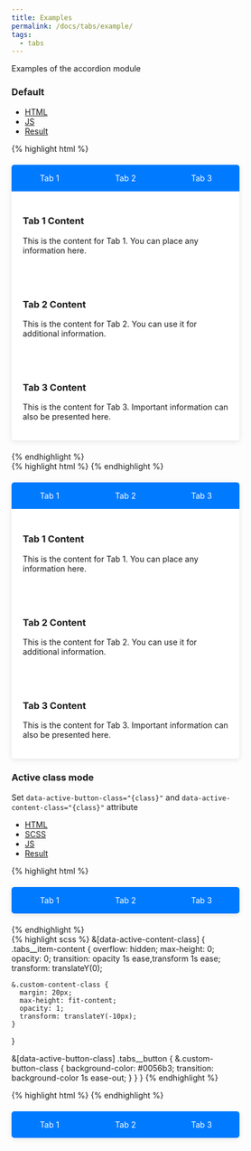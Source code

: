 ```yaml
---
title: Examples
permalink: /docs/tabs/example/
tags: 
  - tabs
---
```

Examples of the accordion module 
<script type="module">
  import { tabs } from "/js-utils/assets/js/bundle.js";
  tabs.run();
</script>
<style>
		* {
			box-sizing: border-box;
		}

		.tabs {
			max-width: 600px;
			margin: 20px auto;
			background-color: #ffffff;
			border-radius: 5px;
			box-shadow: 0 2px 10px rgba(0, 0, 0, 0.1);
			overflow: hidden;

			.tabs__header {
				display: flex;
				background-color: #007bff;
			}

			.tabs__button {
				flex: 1;
				padding: 15px;
				color: white;
				border: none;
				background: none;
				cursor: pointer;
				text-align: center;

				&.active {
					background-color: #0056b3;
				}
			}

			&:not([data-active-content-class]) {
				.tabs__item-content {
					padding: 20px;
        }

				.tabs__button {
					&.active {
						background-color: #0056b3;
					}
				}
      }

			&[data-active-content-class] {
				.tabs__item-content {
					overflow: hidden;
					max-height: 0;
					opacity: 0;
					transition: opacity 1s ease,transform 1s ease;
					transform: translateY(0);

					&.custom-content-class {
						margin: 20px;
						max-height: fit-content;
						opacity: 1;
						transform: translateY(-10px);
					}
				}

      &[data-active-button-class]
				.tabs__button {
					&.custom-button-class {
						background-color: #0056b3;
						transition: background-color 1s ease-out;
					}
				}
			}
    }
	</style>

### Default

<ul class="nav nav-tabs">
  <li class="active">
    <a href="#html_default" data-toggle="tab">HTML</a>
  </li>
  <li>
    <a href="#js_default" data-toggle="tab">JS</a>
  </li>
  <li>
    <a href="#result_default" data-toggle="tab">Result</a>
  </li>
</ul>
<div id="example1" class="tab-content">
  <div class="tab-pane fade active in" id="html_default">
{% highlight html %}
<div class="tabs" data-tabs>
  <div class="tabs__header">
    <span class="tabs__button" data-tab-button="tab1">Tab 1</span>
    <span class="tabs__button" data-tab-button="tab2">Tab 2</span>
    <span class="tabs__button" data-tab-button="tab3">Tab 3</span>
  </div>
  <div class="tabs__item-content" data-tab-content="tab1">
    <h3>Tab 1 Content</h3>
    <p>This is the content for Tab 1. You can place any information here.</p>
  </div>
  <div class="tabs__item-content" data-tab-content="tab2">
    <h3>Tab 2 Content</h3>
    <p>This is the content for Tab 2. You can use it for additional information.</p>
  </div>
  <div class="tabs__item-content" data-tab-content="tab3">
    <h3>Tab 3 Content</h3>
    <p>This is the content for Tab 3. Important information can also be presented here.</p>
  </div>
</div>
{% endhighlight %}
  </div>
  <div class="tab-pane fade" id="js_default">
{% highlight html %}
<script type="module">
  import { tabs } from "js-utils";
  tabs.run();
</script>
{% endhighlight %}
  </div>
  <div class="tab-pane fade" id="result_default">
    <div class="tabs" data-tabs>
      <div class="tabs__header">
        <span class="tabs__button" data-tab-button="tab1">Tab 1</span>
        <span class="tabs__button" data-tab-button="tab2">Tab 2</span>
        <span class="tabs__button" data-tab-button="tab3">Tab 3</span>
      </div>
      <div class="tabs__item-content" data-tab-content="tab1">
        <h3>Tab 1 Content</h3>
        <p>This is the content for Tab 1. You can place any information here.</p>
      </div>
      <div class="tabs__item-content" data-tab-content="tab2">
        <h3>Tab 2 Content</h3>
        <p>This is the content for Tab 2. You can use it for additional information.</p>
      </div>
      <div class="tabs__item-content" data-tab-content="tab3">
        <h3>Tab 3 Content</h3>
        <p>This is the content for Tab 3. Important information can also be presented here.</p>
      </div>
    </div>
  </div>
</div>

### Active class mode
Set `data-active-button-class="{class}"` and `data-active-content-class="{class}"` attribute

<ul class="nav nav-tabs">
  <li class="active">
    <a href="#html_active-class" data-toggle="tab">HTML</a>
  </li>
  <li>
    <a href="#scss_active-class" data-toggle="tab">SCSS</a>
  </li>
  <li>
    <a href="#js_active-class" data-toggle="tab">JS</a>
  </li>
  <li>
    <a href="#result_active-class" data-toggle="tab">Result</a>
  </li>
</ul>
<div class="tab-content">
  <div class="tab-pane fade active in" id="html_active-class">
{% highlight html %}
<div class="tabs" data-tabs data-active-button-class="custom-button-class" data-active-content-class="custom-content-class">
  <div class="tabs__header">
    <span class="tabs__button" data-tab-button="tab1">Tab 1</span>
    <span class="tabs__button" data-tab-button="tab2">Tab 2</span>
    <span class="tabs__button" data-tab-button="tab3">Tab 3</span>
  </div>
  <div class="tabs__item-content" data-tab-content="tab1">
    <h3>Tab 1 Content</h3>
    <p>This is the content for Tab 1. You can place any information here.</p>
  </div>
  <div class="tabs__item-content" data-tab-content="tab2">
    <h3>Tab 2 Content</h3>
    <p>This is the content for Tab 2. You can use it for additional information.</p>
  </div>
  <div class="tabs__item-content" data-tab-content="tab3">
    <h3>Tab 3 Content</h3>
    <p>This is the content for Tab 3. Important information can also be presented here.</p>
  </div>
</div>
{% endhighlight %}
  </div>
  <div class="tab-pane fade" id="scss_active-class">
{% highlight scss %}
&[data-active-content-class] {
  .tabs__item-content {
    overflow: hidden;
    max-height: 0;
    opacity: 0;
    transition: opacity 1s ease,transform 1s ease;
    transform: translateY(0);

    &.custom-content-class {
      margin: 20px;
      max-height: fit-content;
      opacity: 1;
      transform: translateY(-10px);
    }
  }

&[data-active-button-class]
  .tabs__button {
    &.custom-button-class {
      background-color: #0056b3;
      transition: background-color 1s ease-out;
    }
  }
}
{% endhighlight %}
  </div>
  <div class="tab-pane fade" id="js_active-class">
{% highlight html %}
<script type="module">
  import { tabs } from "js-utils";
  tabs.run();
</script>
{% endhighlight %}
  </div>
  <div class="tab-pane fade" id="result_active-class">
    <div class="tabs" data-tabs data-active-button-class="custom-button-class" data-active-content-class="custom-content-class">
	<div class="tabs__header">
		<span class="tabs__button" data-tab-button="tab1">Tab 1</span>
		<span class="tabs__button" data-tab-button="tab2">Tab 2</span>
		<span class="tabs__button" data-tab-button="tab3">Tab 3</span>
	</div>
	<div class="tabs__item-content" data-tab-content="tab1">
		<h3>Tab 1 Content</h3>
		<p>This is the content for Tab 1. You can place any information here.</p>
	</div>
	<div class="tabs__item-content" data-tab-content="tab2">
		<h3>Tab 2 Content</h3>
		<p>This is the content for Tab 2. You can use it for additional information.</p>
	</div>
	<div class="tabs__item-content" data-tab-content="tab3">
		<h3>Tab 3 Content</h3>
		<p>This is the content for Tab 3. Important information can also be presented here.</p>
	</div>
</div>
  </div>
</div>
